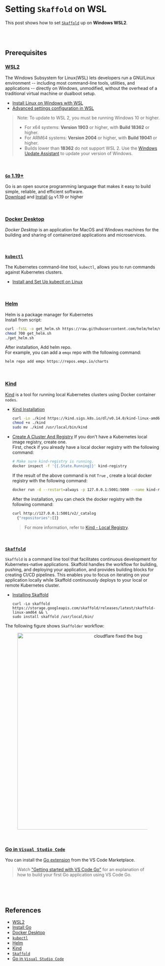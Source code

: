# Setting `Skaffold` on WSL

This post shows how to set [`Skaffold`](https://skaffold.dev/) up on **Windows WSL2**.  

<br/><br/>

## Prerequisites  
### [WSL2](https://docs.microsoft.com/en-us/windows/wsl/)  
The Windows Subsystem for Linux(WSL) lets developers run a GNU/Linux environment -- including most command-line tools, utilities, and applications -- directly on Windows, unmodified, without the overhead of a traditional virtual machine or dualboot setup.  

* [Install Linux on Windows with WSL](https://docs.microsoft.com/en-us/windows/wsl/install)
* [Advanced settings configuration in WSL](https://docs.microsoft.com/en-us/windows/wsl/wsl-config)

> Note: To update to WSL 2, you must be running Windows 10 or higher.  
> * For x64 systems: **Version 1903** or higher, with **Build 18362** or higher.
> * For ARM64 systems: **Version 2004** or higher, with **Build 19041** or higher.
> * Builds lower than **18362** do not support WSL 2. Use the [Windows Update Assistant](https://www.microsoft.com/ko-kr/software-download/windows10ISO) to update your version of Windows.

<br/>

### [`Go` 1.19+](https://golang.org/doc/install)  
Go is an open source programming language that makes it easy to build simple, reliable, and efficient software.  
[Download](https://golang.org/doc/install#download) and [Install](https://golang.org/doc/install#install) [`Go`](https://golang.org/) v1.19 or higher  

<br/>

### [Docker Desktop](https://www.docker.com/products/docker-desktop)  
*Docker Desktop* is an application for MacOS and Windows machines for the building and sharing of containerized applications and microservices.  

<br/>

### [`kubectl`](https://kubernetes.io/docs/tasks/tools/)  
The Kubernetes command-line tool, `kubectl`, allows you to run commands  
against Kubernetes clusters. 

* [Install and Set Up kubectl on Linux](https://kubernetes.io/docs/tasks/tools/install-kubectl-linux/)  

<br/>

### [Helm](https://helm.sh/)  
Helm is a package manager for Kubernetes  
Install from script:  
```bash
curl -fsSL -o get_helm.sh https://raw.githubusercontent.com/helm/helm/main/scripts/get-helm-3
chmod 700 get_helm.sh
./get_helm.sh
```

After installation, Add helm repo.  
For example, you can add a `emqx` repo with the following command:

```bash
helm repo add emqx https://repos.emqx.io/charts
```

<br/>

### [Kind](https://kind.sigs.k8s.io/)  
[Kind](https://kind.sigs.k8s.io/) is a tool for running local Kubernetes clusters using Docker container `nodes`.  
* [Kind Installation](https://kind.sigs.k8s.io/docs/user/quick-start/#installation)  
  ```bash
  curl -Lo ./kind https://kind.sigs.k8s.io/dl/v0.14.0/kind-linux-amd64
  chmod +x ./kind
  sudo mv ./kind /usr/local/bin/kind
  ```

* [Create A Cluster And Registry](https://kind.sigs.k8s.io/docs/user/local-registry/#create-a-cluster-and-registry)
  If you don't have a Kubernetes local image registry, create one.  
  First, check if you already have a local docker registry with the following command:  

  ```bash
  # Make sure kind-registry is running.  
  docker inspect -f '{{.State.Running}}' kind-registry
  ```

  If the result of the above command is not `True` , create a local docker registry with the following command:  

  ```bash
  docker run -d --restart=always -p 127.0.0.1:5001:5000 --name kind-registry registry:2
  ```

  After the installation, you can check the docker registry with the following command:  

  ```bash
  curl http://127.0.0.1:5001/v2/_catalog
    {"repositories":[]}
  ```

  > For more information, refer to [Kind - Local Registry](https://kind.sigs.k8s.io/docs/user/local-registry/).  

<br/>

### [`Skaffold`](https://skaffold.dev/docs/install/)  
`Skaffold` is a command line tool that facilitates continuous development for Kubernetes-native applications. Skaffold handles the workflow for building, pushing, and deploying your application, and provides building blocks for creating CI/CD pipelines. This enables you to focus on iterating on your application locally while Skaffold continuously deploys to your local or remote Kubernetes cluster.  

* [Installing Skaffold](https://skaffold.dev/docs/install/)  
  ```
  curl -Lo skaffold https://storage.googleapis.com/skaffold/releases/latest/skaffold-linux-amd64 && \
  sudo install skaffold /usr/local/bin/
  ```

The following figure shows `Skaffolder` workflow:

<figure>
  <div style="text-align:center">
    <img src="https://skaffold.dev/images/architecture.png" style="width: 640px; max-width: 100%; height: auto" title="cloudflare fixed the bug" />
  </div>
</figure>

<br/>

### [Go in `Visual Studio Code`](https://code.visualstudio.com/docs/languages/go)  
You can install the [Go extension](https://marketplace.visualstudio.com/items?itemName=golang.go) from the VS Code Marketplace.  

> Watch ["Getting started with VS Code Go"](https://www.youtube.com/watch?v=1MXIGYrMk80) for an explanation of  
> how to build your first Go application using VS Code Go.  

<br/><br/><br/>

## References  
* [WSL2](https://docs.microsoft.com/en-us/windows/wsl/)  
* [Install Go](https://golang.org/doc/install)  
* [Docker Desktop](https://www.docker.com/products/docker-desktop)  
* [`kubectl`](https://kubernetes.io/docs/tasks/tools/)  
* [Helm](https://helm.sh/)  
* [Kind](https://kind.sigs.k8s.io/)  
* [`Skaffold`](https://skaffold.dev/docs/install/)  
* [Go in `Visual Studio Code`](https://code.visualstudio.com/docs/languages/go)  
